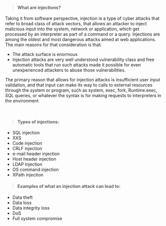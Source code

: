
> #### What are injections?
Taking it from software perspective, injection is a type of cyber attacks that refer to broad class of attack vectors, that allows an attacker to inject malicious input into the system, network or application, which get processed by an interpreter as part of a command or a query.
Injections are among the oldest and most dangerous attacks aimed at web applications. The main reasons for that consideration is that:
- The attack surface is enormous
- Injection attacks are very well understood vulnerability class and free automatic tools that run such attacks made it possible for even unexperienced attackers to abuse those vulnerabilities.

The primary reason that allows for injection attacks is insufficient user input validation, and that input can make its way to calls to external resources through the system or program, such as system, exec, fork, Runtime.exec, SQL queries, or whatever the syntax is for making requests to interpreters in the environment

<br>

> #### Types of injections: 

- SQL injection
- XXS
- Code injection
- CRLF injection
- e-mail header injection
- Host header injection
- LDAP injection
- OS command injection
- XPath injection


> #### Examples of what an injection attack can lead to:

- Data theft
- Data loss
- Data integrity loss
- DoS
- Full system compromise
